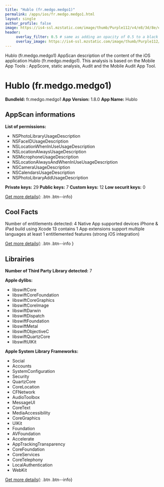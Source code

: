 ```yaml
---
title: "Hublo (fr.medgo.medgo1)"
permalink: /apps/ios/fr.medgo.medgo1.html
layout: single
author_profile: false
image: https://is4-ssl.mzstatic.com/image/thumb/Purple112/v4/e8/3d/8e/e83d8ec7-93d1-f44e-f976-ce35cbbdd9c7/AppIcon-0-0-1x_U007emarketing-0-0-0-10-0-0-sRGB-0-0-0-GLES2_U002c0-512MB-85-220-0-0.png/512x512bb.jpg
header: 
     overlay_filter: 0.5 # same as adding an opacity of 0.5 to a black background
     overlay_image: https://is4-ssl.mzstatic.com/image/thumb/Purple112/v4/e8/3d/8e/e83d8ec7-93d1-f44e-f976-ce35cbbdd9c7/AppIcon-0-0-1x_U007emarketing-0-0-0-10-0-0-sRGB-0-0-0-GLES2_U002c0-512MB-85-220-0-0.png/512x512bb.jpg
---
```

Hublo (fr.medgo.medgo1) AppScan description of the content of the iOS application Hublo (fr.medgo.medgo1). This analysis is based on the Mobile App Tools : AppScore, static analysis, Audit and the Mobile Audit App Tool.

# Hublo (fr.medgo.medgo1)

**BundleId:** fr.medgo.medgo1
**App Version:** 1.8.0
**App Name:** Hublo


## AppScan informations 

**List of permissions:** 
- NSPhotoLibraryUsageDescription
- NSFaceIDUsageDescription
- NSLocationWhenInUseUsageDescription
- NSLocationAlwaysUsageDescription
- NSMicrophoneUsageDescription
- NSLocationAlwaysAndWhenInUseUsageDescription
- NSCameraUsageDescription
- NSCalendarsUsageDescription
- NSPhotoLibraryAddUsageDescription
  
  
**Private keys:** 29
**Public keys:** 7
**Custom keys:** 12
**Low securit keys:** 0
  
[Get more details](/pricing.html){: .btn .btn--info}

## Cool Facts

Number of entitlements detected: 4
Native App
supported devices iPhone & iPad
build using Xcode 13
contains 1 App extensions
support multiple languages
at least 1 entitlemented features (strong iOS integration)
  
[Get more details](/pricing.html){: .btn .btn--info }

## Librairies 
**Number of Third Party Library detected:** 7


**Apple dylibs:**
- libswiftCore
- libswiftCoreFoundation
- libswiftCoreGraphics
- libswiftCoreImage
- libswiftDarwin
- libswiftDispatch
- libswiftFoundation
- libswiftMetal
- libswiftObjectiveC
- libswiftQuartzCore
- libswiftUIKit


**Apple System Library Frameworks:**
- Social
- Accounts
- SystemConfiguration
- Security
- QuartzCore
- CoreLocation
- CFNetwork
- AudioToolbox
- MessageUI
- CoreText
- MediaAccessibility
- CoreGraphics
- UIKit
- Foundation
- AVFoundation
- Accelerate
- AppTrackingTransparency
- CoreFoundation
- CoreServices
- CoreTelephony
- LocalAuthentication
- WebKit


  
[Get more details](/pricing.html){: .btn .btn--info}

